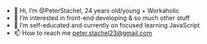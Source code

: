 - 👋 Hi, I’m @PeterStachel, 24 years old/young + Workaholic
- 👀 I’m interested in front-end developing & so much other stuff
- 🌱 I’m self-educated and currently on focused learning JavaScript
- 📫 How to reach me peter.stachel23@gmail.com

<!---
PeterStachel/PeterStachel is a ✨ special ✨ repository because its `README.md` (this file) appears on your GitHub profile.
You can click the Preview link to take a look at your changes.
--->
